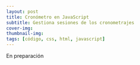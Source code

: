 ```yaml
---
layout: post
title: Cronómetro en JavaScript
subtitle: Gestiona sesiones de los cronometrajes
cover-img: 
thumbnail-img: 
tags: [código, css, html, javascript]
---
```


En preparación

